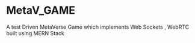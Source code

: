 # MetaV_GAME
A test Driven MetaVerse Game which implements Web Sockets , WebRTC built using MERN Stack
